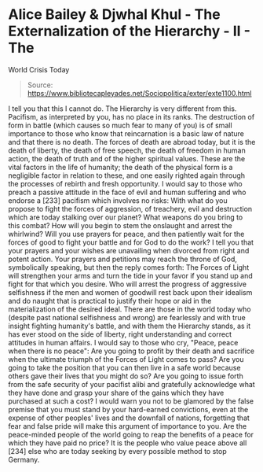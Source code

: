 # Alice Bailey & Djwhal Khul - The Externalization of the Hierarchy - II - The
World Crisis Today

> Source: https://www.bibliotecapleyades.net/Sociopolitica/exter/exte1100.html

I tell you that this I cannot do. The Hierarchy is very different from this. Pacifism, as interpreted by you, has no place in its ranks. The destruction of form in battle (which causes so much fear to many of you) is of small importance to those who know that reincarnation is a basic law of nature and that there is no death. The forces of death are abroad today, but it is the death of liberty, the death of free speech, the death of freedom in human action, the death of truth and of the higher spiritual values. These are the vital factors in the life of humanity; the death of the physical form is a negligible factor in relation to these, and one easily righted again through the processes of rebirth and fresh opportunity.
I would say to those who preach a passive attitude in the face of evil and human suffering and who endorse a [233] pacifism which involves no risks: With what do you propose to fight the forces of aggression, of treachery, evil and destruction which are today stalking over our planet? What weapons do you bring to this combat? How will you begin to stem the onslaught and arrest the whirlwind? Will you use prayers for peace, and then patiently wait for the forces of good to fight your battle and for God to do the work? I tell you that your prayers and your wishes are unavailing when divorced from right and potent action. Your prayers and petitions may reach the throne of God, symbolically speaking, but then the reply comes forth: The Forces of Light will strengthen your arms and turn the tide in your favor if you stand up and fight for that which you desire. Who will arrest the progress of aggressive selfishness if the men and women of goodwill rest back upon their idealism and do naught that is practical to justify their hope or aid in the materialization of the desired ideal.
There are those in the world today who (despite past national selfishness and wrong) are fearlessly and with true insight fighting humanity's battle, and with them the Hierarchy stands, as it has ever stood on the side of liberty, right understanding and correct attitudes in human affairs. I would say to those who cry, "Peace, peace when there is no peace": Are you going to profit by their death and sacrifice when the ultimate triumph of the Forces of Light comes to pass? Are you going to take the position that you can then live in a safe world because others gave their lives that you might do so? Are you going to issue forth from the safe security of your pacifist alibi and gratefully acknowledge what they have done and grasp your share of the gains which they have purchased at such a cost? I would warn you not to be glamored by the false premise that you must stand by your hard-earned convictions, even at the expense of other peoples' lives and the downfall of nations, forgetting that fear and false pride will make this argument of importance to you. Are the peace-minded people of the world going to reap the benefits of a peace for which they have paid no price? It is the people who value peace above all [234] else who are today seeking by every possible method to stop Germany.
